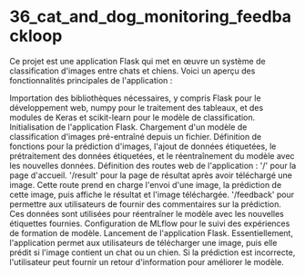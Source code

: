 # 36_cat_and_dog_monitoring_feedbackloop

Ce projet est une application Flask qui met en œuvre un système de classification d'images entre chats et chiens. Voici un aperçu des fonctionnalités principales de l'application :

Importation des bibliothèques nécessaires, y compris Flask pour le développement web, numpy pour le traitement des tableaux, et des modules de Keras et scikit-learn pour le modèle de classification.
Initialisation de l'application Flask.
Chargement d'un modèle de classification d'images pré-entraîné depuis un fichier.
Définition de fonctions pour la prédiction d'images, l'ajout de données étiquetées, le prétraitement des données étiquetées, et le réentraînement du modèle avec les nouvelles données.
Définition des routes web de l'application :
'/' pour la page d'accueil.
'/result' pour la page de résultat après avoir téléchargé une image. Cette route prend en charge l'envoi d'une image, la prédiction de cette image, puis affiche le résultat et l'image téléchargée.
'/feedback' pour permettre aux utilisateurs de fournir des commentaires sur la prédiction. Ces données sont utilisées pour réentraîner le modèle avec les nouvelles étiquettes fournies.
Configuration de MLflow pour le suivi des expériences de formation de modèle.
Lancement de l'application Flask.
Essentiellement, l'application permet aux utilisateurs de télécharger une image, puis elle prédit si l'image contient un chat ou un chien. Si la prédiction est incorrecte, l'utilisateur peut fournir un retour d'information pour améliorer le modèle.